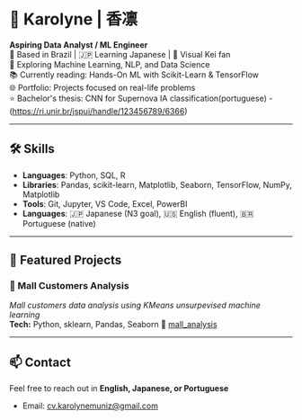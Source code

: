 # 👋 Karolyne | 香凛

**Aspiring Data Analyst / ML Engineer**  
📍 Based in Brazil | 🇯🇵 Learning Japanese | 🎸 Visual Kei fan  
🔭 Exploring Machine Learning, NLP, and Data Science  
📚 Currently reading: Hands-On ML with Scikit-Learn & TensorFlow  
🌐 Portfolio: Projects focused on real-life problems  
⭐ Bachelor's thesis: CNN for Supernova IA classification(portuguese) - (https://ri.unir.br/jspui/handle/123456789/6366)

---

## 🛠 Skills
- **Languages**: Python, SQL, R
- **Libraries**: Pandas, scikit-learn, Matplotlib, Seaborn, TensorFlow, NumPy, Matplotlib
- **Tools**: Git, Jupyter, VS Code, Excel, PowerBI
- **Languages**: 🇯🇵 Japanese (N3 goal), 🇺🇸 English (fluent), 🇧🇷 Portuguese (native)

---

## 📁 Featured Projects

### 🧭 Mall Customers Analysis
_Mall customers data analysis using KMeans unsurpevised machine learning_  
**Tech:** Python, sklearn, Pandas, Seaborn
🔗 [mall_analysis](https://github.com/cv-karolynemuniz/mall_analysis)


---

## 📫 Contact
Feel free to reach out in **English, Japanese, or Portuguese**  
- Email: cv.karolynemuniz@gmail.com

